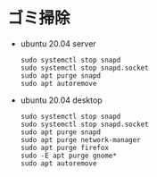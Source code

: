 ゴミ掃除
===

* ubuntu 20.04 server
	```
	sudo systemctl stop snapd
	sudo systemctl stop snapd.socket
	sudo apt purge snapd
	sudo apt autoremove
	```
* ubuntu 20.04 desktop
	```
	sudo systemctl stop snapd
	sudo systemctl stop snapd.socket
	sudo apt purge snapd
	sudo apt purge network-manager
	sudo apt purge firefox
	sudo -E apt purge gnome*
	sudo apt autoremove
	```
